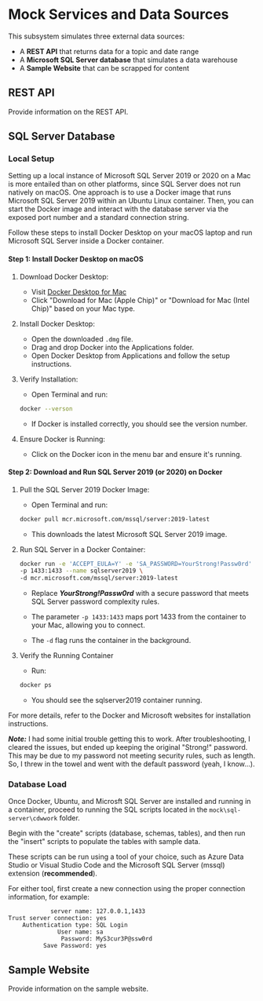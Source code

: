 # Mock Services and Data Sources
This subsystem simulates three external data sources:

 - A **REST API** that returns data for a topic and date range
 - A **Microsoft SQL Server database** that simulates a data warehouse
 - A **Sample Website** that can be scrapped for content

## REST API
Provide information on the REST API.

## SQL Server Database
### Local Setup
Setting up a local instance of Microsoft SQL Server 2019 or 2020 on a Mac is more entailed than on other platforms, since SQL Server does not run natively on macOS. One approach is to use a Docker image that runs Microsoft SQL Server 2019 within an Ubuntu Linux container. Then, you can start the Docker image and interact with the database server via the exposed port number and a standard connection string.

Follow these steps to install Docker Desktop on your macOS laptop and run Microsoft SQL Server inside a Docker container.
#### Step 1: Install Docker Desktop on macOS
1. Download Docker Desktop:
   - Visit [Docker Desktop for Mac](https://www.docker.com/products/docker-desktop/)
   - Click "Download for Mac (Apple Chip)" or "Download for Mac (Intel Chip)" based on your Mac type.

2. Install Docker Desktop:
   - Open the downloaded `.dmg` file.
   - Drag and drop Docker into the Applications folder.
   - Open Docker Desktop from Applications and follow the setup instructions.

3. Verify Installation:
   - Open Terminal and run:  
   ```sh
   docker --verson
   ```

   - If Docker is installed correctly, you should see the version number.

4. Ensure Docker is Running:
   - Click on the Docker icon in the menu bar and ensure it's running.

#### Step 2: Download and Run SQL Server 2019 (or 2020) on Docker
1. Pull the SQL Server 2019 Docker Image:
   - Open Terminal and run:

   ```sh
   docker pull mcr.microsoft.com/mssql/server:2019-latest
   ```

   - This downloads the latest Microsoft SQL Server 2019 image.

2. Run SQL Server in a Docker Container:
   ```sh
   docker run -e 'ACCEPT_EULA=Y' -e 'SA_PASSWORD=YourStrong!Passw0rd' \
   -p 1433:1433 --name sqlserver2019 \
   -d mcr.microsoft.com/mssql/server:2019-latest
   ```

   - Replace **_YourStrong!Passw0rd_** with a secure password that meets SQL Server password complexity rules.

   - The parameter `-p 1433:1433` maps port 1433 from the container to your Mac, allowing you to connect.

   - The `-d` flag runs the container in the background.

3. Verify the Running Container
   - Run:
   ```sh
   docker ps
   ```

   - You should see the sqlserver2019 container running.

For more details, refer to the Docker and Microsoft websites for installation instructions.  

**_Note:_** I had some initial trouble getting this to work. After troubleshooting, I cleared the issues, but ended up keeping the original "Strong!" password. This may be due to my password not meeting security rules, such as length. So, I threw in the towel and went with the default password (yeah, I know...).  

### Database Load
Once Docker, Ubuntu, and Microsft SQL Server are installed and running in a container, proceed to running the SQL scripts located in the `mock\sql-server\cdwwork` folder.  

Begin with the "create" scripts (database, schemas, tables), and then run the "insert" scripts to populate the tables with sample data.  

These scripts can be run using a tool of your choice, such as Azure Data Studio or Visual Studio Code and the Microsoft SQL Server (mssql) extension (**recommended**).  

For either tool, first create a new connection using the proper connection information, for example:  
```text
            server name: 127.0.0.1,1433  
Trust server connection: yes  
    Authentication type: SQL Login  
              User name: sa  
               Password: MyS3cur3P@ssw0rd  
          Save Password: yes  
```

## Sample Website
Provide information on the sample website.
